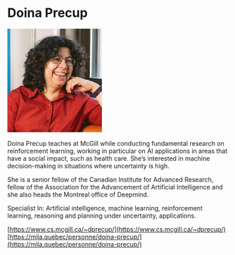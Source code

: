 # Doina Precup

![Photo](img/dprecup.jpeg)

Doina Precup teaches at McGill while conducting fundamental research on reinforcement learning, working in particular on AI applications in areas that have a social impact, such as health care. She’s interested in machine decision-making in situations where uncertainty is high.

She is a senior fellow of the Canadian Institute for Advanced Research, fellow of the Association for the Advancement of Artificial Intelligence and she also heads the Montreal office of Deepmind.

Specialist In: Artificial intelligence, machine learning, reinforcement learning, reasoning and planning under uncertainty, applications.

[https://www.cs.mcgill.ca/~dprecup/](https://www.cs.mcgill.ca/~dprecup/)  
[https://mila.quebec/personne/doina-precup/](https://mila.quebec/personne/doina-precup/)  


